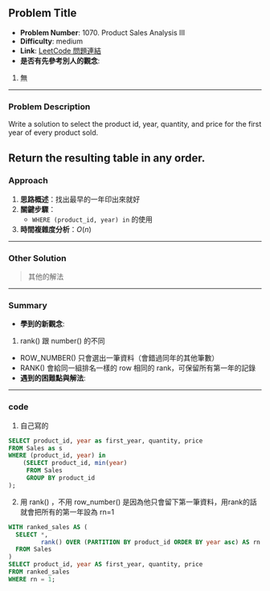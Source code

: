 ## Problem Title

- **Problem Number**:  1070. Product Sales Analysis III
- **Difficulty**: medium
- **Link**: [LeetCode 問題連結](https://leetcode.com/problems/product-sales-analysis-iii/description/?envType=study-plan-v2&envId=top-sql-50)
- **是否有先參考別人的觀念**:
1. 無
---

### Problem Description

Write a solution to select the product id, year, quantity, and price for the first year of every product sold.

Return the resulting table in any order.
---

### Approach

1. **思路概述**：找出最早的一年印出來就好
2. **關鍵步驟**：
    - `WHERE (product_id, year) in` 的使用
3. **時間複雜度分析**：$O(n)$

---

### Other Solution

> 其他的解法

---
### Summary

- **學到的新觀念**:
1. rank() 跟 number() 的不同
  - ROW_NUMBER() 只會選出一筆資料（會錯過同年的其他筆數）
  - RANK() 會給同一組排名一樣的 row 相同的 rank，可保留所有第一年的記錄
- **遇到的困難點與解法**:

---

### code
1. 自己寫的
```sql
SELECT product_id, year as first_year, quantity, price
FROM Sales as s
WHERE (product_id, year) in
    (SELECT product_id, min(year)
     FROM Sales
     GROUP BY product_id
);
```
2. 用 rank() ，不用 row_number() 是因為他只會留下第一筆資料，用rank的話就會把所有的第一年設為 rn=1
```sql
WITH ranked_sales AS (
  SELECT *, 
         rank() OVER (PARTITION BY product_id ORDER BY year asc) AS rn
  FROM Sales
)
SELECT product_id, year AS first_year, quantity, price
FROM ranked_sales
WHERE rn = 1;
```